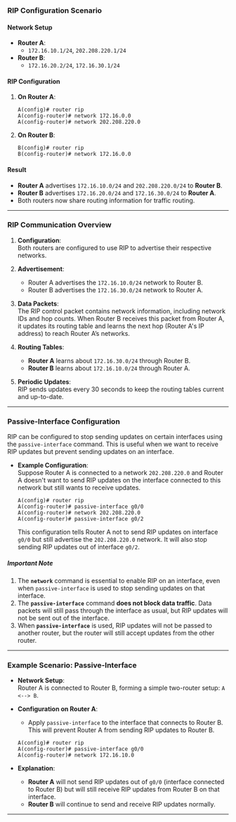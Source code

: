 ### **RIP Configuration Scenario**

#### **Network Setup**

- **Router A**:
    - `172.16.10.1/24`, `202.208.220.1/24`
- **Router B**:
    - `172.16.20.2/24`, `172.16.30.1/24`

#### **RIP Configuration**

1. **On Router A**:
    
    ```
    A(config)# router rip
    A(config-router)# network 172.16.0.0
    A(config-router)# network 202.208.220.0
    ```
    
2. **On Router B**:
    
    ```
    B(config)# router rip
    B(config-router)# network 172.16.0.0
    ```
    

#### **Result**

- **Router A** advertises `172.16.10.0/24` and `202.208.220.0/24` to **Router B**.
- **Router B** advertises `172.16.20.0/24` and `172.16.30.0/24` to **Router A**.
- Both routers now share routing information for traffic routing.

---

### **RIP Communication Overview**

1. **Configuration**:  
    Both routers are configured to use RIP to advertise their respective networks.
    
2. **Advertisement**:
    
    - Router A advertises the `172.16.10.0/24` network to Router B.
    - Router B advertises the `172.16.30.0/24` network to Router A.
3. **Data Packets**:  
    The RIP control packet contains network information, including network IDs and hop counts. When Router B receives this packet from Router A, it updates its routing table and learns the next hop (Router A's IP address) to reach Router A’s networks.
    
4. **Routing Tables**:
    
    - **Router A** learns about `172.16.30.0/24` through Router B.
    - **Router B** learns about `172.16.10.0/24` through Router A.
5. **Periodic Updates**:  
    RIP sends updates every 30 seconds to keep the routing tables current and up-to-date.
    

---

### **Passive-Interface Configuration**

RIP can be configured to stop sending updates on certain interfaces using the `passive-interface` command. This is useful when we want to receive RIP updates but prevent sending updates on an interface.

- **Example Configuration**:  
    Suppose Router A is connected to a network `202.208.220.0` and Router A doesn't want to send RIP updates on the interface connected to this network but still wants to receive updates.
    
    ```
    A(config)# router rip
    A(config-router)# passive-interface g0/0
    A(config-router)# network 202.208.220.0
    A(config-router)# passive-interface g0/2
    ```
    
    This configuration tells Router A not to send RIP updates on interface `g0/0` but still advertise the `202.208.220.0` network. It will also stop sending RIP updates out of interface `g0/2`.
    
##### **Important Note**

1. The **`network`** command is essential to enable RIP on an interface, even when `passive-interface` is used to stop sending updates on that interface.
2. The **`passive-interface`** command **does not block data traffic**. Data packets will still pass through the interface as usual, but RIP updates will not be sent out of the interface.
3. When **`passive-interface`** is used, RIP updates will not be passed to another router, but the router will still accept updates from the other router.

---

### **Example Scenario: Passive-Interface**

- **Network Setup**:  
    Router A is connected to Router B, forming a simple two-router setup: `A <--> B`.
    
- **Configuration on Router A**:
    
    - Apply `passive-interface` to the interface that connects to Router B. This will prevent Router A from sending RIP updates to Router B.
    
    ```
    A(config)# router rip
    A(config-router)# passive-interface g0/0
    A(config-router)# network 172.16.10.0
    ```
    
- **Explanation**:
    
    - **Router A** will not send RIP updates out of `g0/0` (interface connected to Router B) but will still receive RIP updates from Router B on that interface.
    - **Router B** will continue to send and receive RIP updates normally.

---